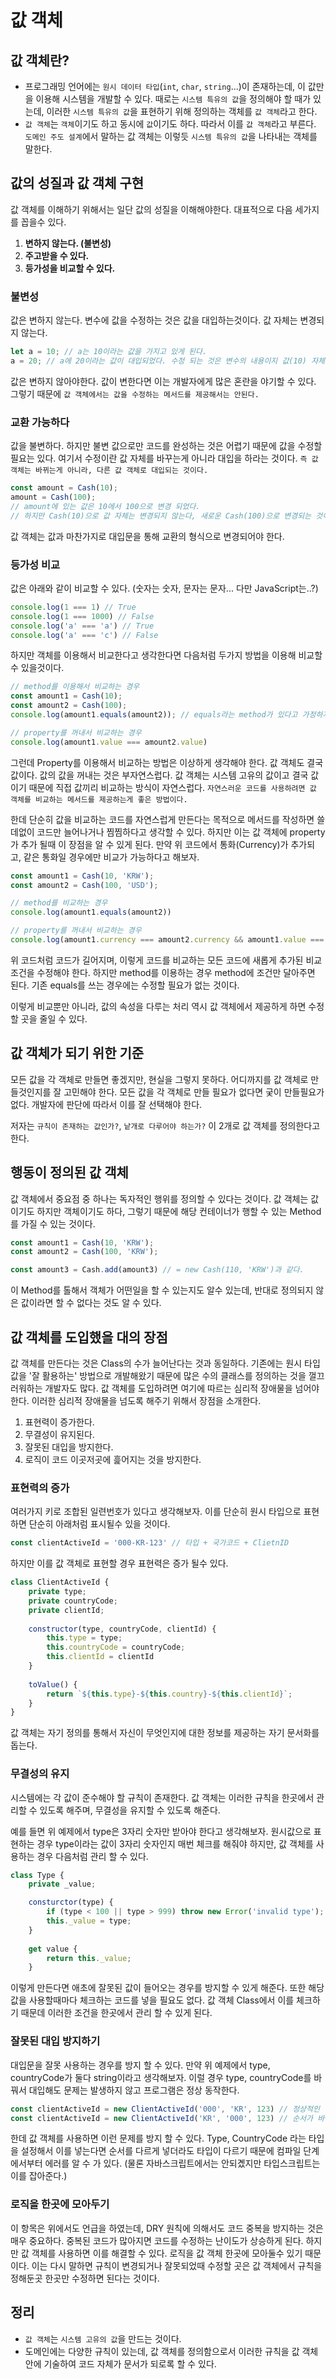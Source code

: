 # 값 객체

## 값 객체란?
- 프로그래밍 언어에는 `원시 데이터 타입`(`int`, `char`, `string`...)이 존재하는데, 이 값만을 이용해 시스템을 개발할 수 있다. 때로는 `시스템 특유의 값`을 정의해야 할 때가 있는데, 이러한 `시스템 특유의 값`을 표현하기 위해 정의하는 객체를 `값 객체`라고 한다.
- `값 객체`는 `객체`이기도 하고 동시에 `값`이기도 하다. 따라서 이를 `값 객체`라고 부른다. `도메인 주도 설계`에서 말하는 값 객체는 이렇듯 `시스템 특유의 값`을 나타내는 객체를 말한다.


## 값의 성질과 값 객체 구현
값 객체를 이해하기 위해서는 일단 값의 성질을 이해해야한다. 대표적으로 다음 세가지를 꼽을수 있다.
1. **변하지 않는다. (불변성)**
2. **주고받을 수 있다.**
3. **등가성을 비교할 수 있다.**

### 불변성
값은 변하지 않는다. 변수에 값을 수정하는 것은 값을 대입하는것이다. 값 자체는 변경되지 않는다.
```js
let a = 10; // a는 10이라는 값을 가지고 있게 된다.
a = 20; // a에 20이라는 값이 대입되었다. 수정 되는 것은 변수의 내용이지 값(10) 자체가 변경되는 것은 아니다.
```
값은 변하지 않아야한다. 값이 변한다면 이는 개발자에게 많은 혼란을 야기할 수 있다. 그렇기 때문에 `값 객체에서는 값을 수정하는 메서드를 제공해서는 안된다.`


### 교환 가능하다
값을 불변하다. 하지만 불변 값으로만 코드를 완성하는 것은 어렵기 때문에 값을 수정할 필요는 있다. 여기서 수정이란 값 자체를 바꾸는게 아니라 대입을 하라는 것이다. `즉 값 객체는 바뀌는게 아니라, 다른 값 객체로 대입되는 것이다.`
```js
const amount = Cash(10);
amount = Cash(100);
// amount에 있는 값은 10에서 100으로 변경 되었다.
// 하지만 Cash(10)으로 값 자체는 변경되지 않는다, 새로운 Cash(100)으로 변경되는 것이다.
```
값 객체는 값과 마찬가지로 대입문을 통해 교환의 형식으로 변경되어야 한다.

### 등가성 비교
값은 아래와 같이 비교할 수 있다. (숫자는 숫자, 문자는 문자... 다만 JavaScript는..?)
```js
console.log(1 === 1) // True
console.log(1 === 1000) // False
console.log('a' === 'a') // True
console.log('a' === 'c') // False
```
하지만 객체를 이용해서 비교한다고 생각한다면 다음처럼 두가지 방법을 이용해 비교할 수 있을것이다.
```js
// method를 이용해서 비교하는 경우
const amount1 = Cash(10);
const amount2 = Cash(100);
console.log(amount1.equals(amount2)); // equals라는 method가 있다고 가정하자.

// property를 꺼내서 비교하는 경우
console.log(amount1.value === amount2.value)
```
그런데 Property를 이용해서 비교하는 방법은 이상하게 생각해야 한다. 값 객체도 결국 값이다. 값의 값을 꺼내는 것은 부자연스럽다. 값 객체는 시스템 고유의 값이고 결국 값이기 때문에 직접 값끼리 비교하는 방식이 자연스럽다. `자연스러운 코드를 사용하려면 값 객체를 비교하는 메서드를 제공하는게 좋은 방법이다.` 

한데 단순히 값을 비교하는 코드를 자연스럽게 만든다는 목적으로 메서드를 작성하면 쓸데없이 코드만 늘어나거나 찜찜하다고 생각할 수 있다. 하지만 이는 값 객체에 property가 추가 될때 이 장점을 알 수 있게 된다. 만약 위 코드에서 통화(Currency)가 추가되고, 같은 통화일 경우에만 비교가 가능하다고 해보자. 
```js
const amount1 = Cash(10, 'KRW');
const amount2 = Cash(100, 'USD');

// method를 비교하는 경우
console.log(amount1.equals(amount2))

// property를 꺼내서 비교하는 경우
console.log(amount1.currency === amount2.currency && amount1.value === amount2.value)
```
위 코드처럼 코드가 길어지며, 이렇게 코드를 비교하는 모든 코드에 새롭게 추가된 비교조건을 수정해야 한다. 하지만 method를 이용하는 경우 method에 조건만 달아주면 된다. 기존 equals를 쓰는 경우에는 수정할 필요가 없는 것이다.

이렇게 비교뿐만 아니라, 값의 속성을 다루는 처리 역시 값 객체에서 제공하게 하면 수정할 곳을 줄일 수 있다. 

## 값 객체가 되기 위한 기준
모든 값을 각 객체로 만들면 좋겠지만, 현실을 그렇지 못하다. 어디까지를 값 객체로 만들것인지를 잘 고민해야 한다. 모든 값을 각 객체로 만들 필요가 없다면 궂이 만들필요가 없다. 개발자에 판단에 따라서 이를 잘 선택해야 한다.

저자는 `규칙이 존재하는 값인가?`, `낱개로 다루어야 하는가?` 이 2개로 값 객체를 정의한다고 한다.

## 행동이 정의된 값 객체
값 객체에서 중요점 중 하나는 독자적인 행위를 정의할 수 있다는 것이다. 값 객체는 값이기도 하지만 객체이기도 하다, 그렇기 때문에 해당 컨테이너가 행할 수 있는 Method를 가질 수 있는 것이다.
```js
const amount1 = Cash(10, 'KRW');
const amount2 = Cash(100, 'KRW');

const amount3 = Cash.add(amount3) // = new Cash(110, 'KRW')과 같다.
```
이 Method를 톨해서 객체가 어떤일을 할 수 있는지도 알수 있는데, 반대로 정의되지 않은 값이라면 할 수 없다는 것도 알 수 있다.

## 값 객체를 도입했을 대의 장점
값 객체를 만든다는 것은 Class의 수가 늘어난다는 것과 동일하다. 기존에는 원시 타입 값을 '잘 활용하는' 방법으로 개발해왔기 때문에 많은 수의 클래스를 정의하는 것을 껄끄러워하는 개발자도 많다. 값 객체를 도입하려면 여기에 따르는 심리적 장애물을 넘어야 한다. 이러한 심리적 장애물을 넘도록 해주기 위해서 장점을 소개한다.
1. 표현력이 증가한다.
2. 무결성이 유지된다.
3. 잘못된 대입을 방지한다.
4. 로직이 코드 이곳저곳에 흝어지는 것을 방지한다.

### 표현력의 증가
여러가지 키로 조합된 일련번호가 있다고 생각해보자. 이를 단순히 원시 타입으로 표현하면 단순히 아래처럼 표시될수 있을 것이다.
``` js
const clientActiveId = '000-KR-123' // 타입 + 국가코드 + ClietnID
```
하지만 이를 값 객체로 표현할 경우 표현력은 증가 될수 있다. 
```js
class ClientActiveId {
	private type;
	private countryCode;
	private clientId;
	
	constructor(type, countryCode, clientId) {
		this.type = type;
		this.countryCode = countryCode;
		this.clientId = clientId
	}
	
	toValue() {
		return `${this.type}-${this.country}-${this.clientId}`;
	}
}
```
값 객체는 자기 정의를 통해서 자신이 무엇인지에 대한 정보를 제공하는 자기 문서화를 돕는다.

### 무결성의 유지
시스템에는 각 값이 준수해야 할 규칙이 존재한다. 값 객체는 이러한 규칙을 한곳에서 관리할 수 있도록 해주며, 무결성을 유지할 수 있도록 해준다.

예를 들면 위 예제에서 type은 3자리 숫자만 받아야 한다고 생각해보자. 원시값으로 표현하는 경우 type이라는 값이 3자리 숫자인지 매번 체크를 해줘야 하지만, 값 객체를 사용하는 경우 다음처럼 관리 할 수 있다.

``` js
class Type {
	private _value;	

	consturctor(type) {
		if (type < 100 || type > 999) throw new Error('invalid type');
		this._value = type;
	}
	
	get value {
		return this._value;
	}

```
이렇게 만든다면 애초에 잘못된 값이 들어오는 경우를 방지할 수 있게 해준다. 또한 해당 값을 사용할때마다 체크하는 코드를 넣을 필요도 없다. 값 객체 Class에서 이를 체크하기 때문데 이러한 조건을 한곳에서 관리 할 수 있게 된다.

### 잘못된 대입 방지하기
대입문을 잘못 사용하는 경우를 방지 할 수 있다. 만약 위 예제에서 type, countryCode가 둘다 string이라고 생각해보자. 이럴 경우 type, countryCode를 바꿔서 대입해도 문제는 발생하지 않고 프로그램은 정상 동작한다.
```js
const clientActiveId = new ClientActiveId('000', 'KR', 123) // 정상적인 경우
const clientActiveId = new ClientActiveId('KR', '000', 123) // 순서가 바뀌어도 문제없다. 하지만 실제로 이렇게 구동하면 버그가 발생한다.
```
한데 값 객체를 사용하면 이런 문제를 방지 할 수 있다. Type, CountryCode 라는 타입을 설정해서 이를 넣는다면 순서를 다르게 넣더라도 타입이 다르기 때문에 컴파일 단계에서부터 에러를 알 수 가 있다. (물론 자바스크립트에서는 안되곘지만 타입스크립트는 이를 잡아준다.)

### 로직을 한곳에 모아두기
이 항목은 위에서도 언급을 하였는데, DRY 원칙에 의해서도 코드 중복을 방지하는 것은 매우 중요하다. 중복된 코드가 많아지면 코드를 수정하는 난이도가 상승하게 된다. 하지만 값 객체를 사용하면 이를 해결할 수 있다. 로직을 값 객체 한곳에 모아둘수 있기 때문이다. 이는 다시 말하면 규칙이 변경되거나 잘못되었때 수정할 곳은 값 객체에서 규칙을 정해둔곳 한곳만 수정하면 된다는 것이다.

## 정리
- `값 객체`는 `시스템 고유의 값`을 만드는 것이다.
- 도메인에는 다양한 규칙이 있는데, 값 객체를 정의함으로서 이러한 규칙을 값 객체 안에 기술하여 코드 자체가 문서가 되로록 할 수 있다.